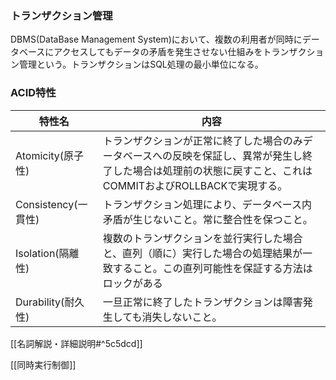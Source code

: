 ### トランザクション管理
DBMS(DataBase Management System)において、複数の利用者が同時にデータベースにアクセスしてもデータの矛盾を発生させない仕組みをトランザクション管理という。トランザクションはSQL処理の最小単位になる。

### ACID特性
| 特性名              | 内容                                                                                                                                                           |
| ------------------- | -------------------------------------------------------------------------------------------------------------------------------------------------------------- |
| Atomicity(原子性)   | トランザクションが正常に終了した場合のみデータベースへの反映を保証し、異常が発生し終了した場合は処理前の状態に戻すこと、これはCOMMITおよびROLLBACKで実現する。 |
| Consistency(一貫性) | トランザクション処理により、データベース内矛盾が生じないこと。常に整合性を保つこと。                                                                           |
| Isolation(隔離性)   | 複数のトランザクションを並行実行した場合と、直列（順に）実行した場合の処理結果が一致すること。この直列可能性を保証する方法はロックがある                       |
| Durability(耐久性)  | 一旦正常に終了したトランザクションは障害発生しても消失しないこと。                                                                                             | 

[[名詞解説・詳細説明#^5c5dcd]]

[[同時実行制御]]

